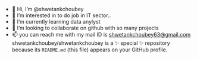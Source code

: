 - 👋 Hi, I’m @shwetankchoubey
- 👀 I’m interested in to do job in IT sector..
- 🌱 I’m currently learning data anylyst
- 💞️ I’m looking to collaborate on github with so many projects 
- 📫 you can reach me with my mail ID is shwetankchoubey63@gmail.com 
shwetankchoubey/shwetankchoubey is a ✨ special ✨ repository because its `README.md` (this file) appears on your GitHub profile.
  
